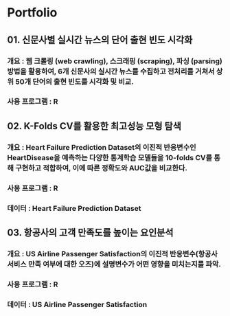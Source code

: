 # Portfolio

## 01. 신문사별 실시간 뉴스의 단어 출현 빈도 시각화
### 개요 : 웹 크롤링 (web crawling), 스크래핑 (scraping), 파싱 (parsing) 방법을 활용하여, 6개 신문사의 실시간 뉴스를 수집하고 전처리를 거쳐서 상위 50개 단어의 출현 빈도를 시각화 및 비교.
### 사용 프로그램 : R


## 02. K-Folds CV를 활용한 최고성능 모형 탐색
### 개요 : Heart Failure Prediction Dataset의 이진적 반응변수인 HeartDisease을 예측하는 다양한 통계학습 모델들을 10-folds CV를 통해 구현하고 적합하여, 이에 따른 정확도와 AUC값을 비교한다.
### 사용 프로그램 : R
### 데이터 : Heart Failure Prediction Dataset

## 03. 항공사의 고객 만족도를 높이는 요인분석
### 개요 : US Airline Passenger Satisfaction의 이진적 반응변수(항공사 서비스 만족 여부에 대한 오즈)에 설명변수가 어떤 영향을 미치는지를 파악.
### 사용 프로그램 : R
### 데이터 : US Airline Passenger Satisfaction
